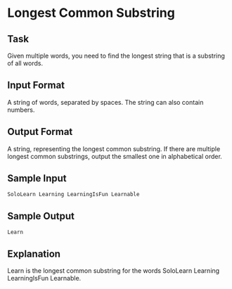 # Longest Common Substring

## Task

Given multiple words, you need to find the longest string that is a substring of all words.

## Input Format

A string of words, separated by spaces. The string can also contain numbers.

## Output Format

A string, representing the longest common substring.
If there are multiple longest common substrings, output the smallest one in alphabetical order.

## Sample Input

```=
SoloLearn Learning LearningIsFun Learnable
```

## Sample Output

```=
Learn
```

## Explanation

Learn is the longest common substring for the words SoloLearn Learning LearningIsFun Learnable.
